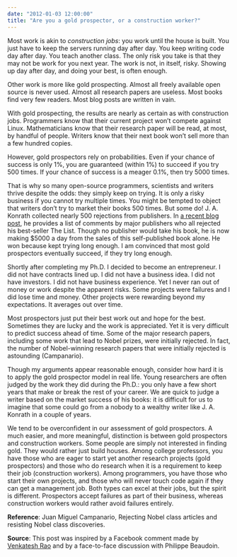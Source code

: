```yaml
---
date: "2012-01-03 12:00:00"
title: "Are you a gold prospector, or a construction worker?"
---
```




Most work is akin to <em>construction jobs</em>: you work until the house is built. You just have to keep the servers running day after day. You keep writing code day after day. You teach another class. The only risk you take is that they may not be work for you next year. The work is not, in itself, risky. Showing up day after day, and doing your best, is often enough.

Other work is more like gold prospecting. Almost all freely available open source is never used. Almost all research papers are useless. Most books find very few readers. Most blog posts are written in vain. 

With gold prospecting, the results are nearly as certain as with construction jobs. Programmers know that their current project won&rsquo;t compete against Linux. Mathematicians know that their research paper will be read, at most, by handful of people. Writers know that their next book won&rsquo;t sell more than a few hundred copies.

However, gold prospectors rely on probabilities. Even if your chance of success is only 1%, you are guaranteed (within 1%) to succeed if you try 500 times. If your chance of success is a meager 0.1%, then try 5000 times.

That is why so many open-source programmers, scientists and writers thrive despite the odds: they simply keep on trying. It is only a risky business if you cannot try multiple times. You might be tempted to object that writers don&rsquo;t try to market their books 500 times. But some do! J. A. Konrath collected nearly 500 rejections from publishers. In [a recent blog post](https://jakonrath.blogspot.com/2011/12/list-story-of-rejection.html), he provides a list of comments by major publishers who all rejected his best-seller The List. Though no publisher would take his book, he is now making $5000 a day from the sales of this self-published book alone. He won because kept trying long enough. I am convinced that most gold prospectors eventually succeed, if they try long enough.

Shortly after completing my Ph.D. I decided to become an entrepreneur. I did not have contracts lined up. I did not have a business idea. I did not have investors. I did not have business experience. Yet I never ran out of money or work despite the apparent risks. Some projects were failures and I did lose time and money. Other projects were rewarding beyond my expectations. It averages out over time. 

Most prospectors just put their best work out and hope for the best. Sometimes they are lucky and the work is appreciated. Yet it is very difficult to predict success ahead of time. Some of the major research papers, including some work that lead to Nobel prizes, were initially rejected. In fact, the number of Nobel-winning research papers that were initially rejected is astounding (Campanario). 

Though my arguments appear reasonable enough, consider how hard it is to apply the gold prospector model in real life. Young researchers are often judged by the work they did during the Ph.D.: you only have a few short years that make or break the rest of your career. We are quick to judge a writer based on the market success of his books: it is difficult for us to imagine that some could go from a nobody to a wealthy writer like J. A. Konrath in a couple of years. 

We tend to be overconfident in our assessment of gold prospectors. A much easier, and more meaningful, distinction is between gold prospectors and construction workers. Some people are simply not interested in finding gold. They would rather just build houses. Among college professors, you have those who are eager to start yet another research projects (gold prospectors) and those who do research when it is a requirement to keep their job (construction workers). Among programmers, you have those who start their own projects, and those who will never touch code again if they can get a management job. Both types can excel at their jobs, but the spirit is different. Prospectors accept failures as part of their business, whereas construction workers would rather avoid failures entirely.

__Reference__: Juan Miguel Campanario, Rejecting Nobel class articles and resisting Nobel class discoveries.

__Source__: This post was inspired by a Facebook comment made by [Venkatesh Rao](http://www.ribbonfarm.com/about/) and by a face-to-face discussion with Philippe Beaudoin. 

